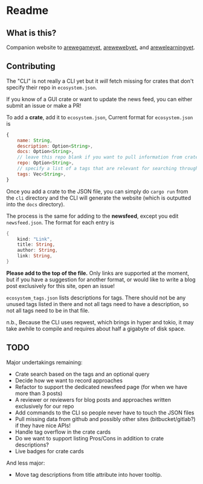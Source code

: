 # Readme

## What is this?

Companion website to
[arewegameyet](http://arewegameyet.com),
[arewewebyet](http://www.arewewebyet.org), and
[arewelearningyet](http://www.arewelearningyet.com).

## Contributing

The "CLI" is not really a CLI yet but it *will* fetch missing for crates that don't specify
their repo in `ecosystem.json`.

If you know of a GUI crate or want to update the news feed, you can either submit an issue or
make a PR!

To add a **crate**, add it to `ecosystem.json`, Current format for `ecosystem.json` is

```js
{
    name: String,
    description: Option<String>,
    docs: Option<String>,
    // leave this repo blank if you want to pull information from crates.io
    repo: Option<String>,
    // specify a list of a tags that are relevant for searching through GUI crates
    tags: Vec<String>,
}
```

Once you add a crate to the JSON file, you can simply do `cargo run` from the `cli` directory
and the CLI will generate the website (which is outputted into the `docs` directory).

The process is the same for adding to the **newsfeed**, except you edit `newsfeed.json`. The
format for each entry is

```rust
{
    kind: "Link",
    title: String,
    author: String,
    link: String,
}
```

**Please add to the top of the file.** Only links are supported at the moment, but if you have
a suggestion for another format, or would like to write a blog post exclusively for this site,
open an issue!

`ecosystem_tags.json` lists descriptions for tags. There should not be any unused tags listed
in there and not all tags need to have a description, so not all tags need to be in that file.

n.b., Because the CLI uses reqwest, which brings in hyper and tokio, it may take awhile to
compile and requires about half a gigabyte of disk space.

## TODO

Major undertakings remaining:
 - Crate search based on the tags and an optional query
 - Decide how we want to record approaches
 - Refactor to support the dedicated newsfeed page (for when we have more than 3 posts)
 - A reviewer or reviewers for blog posts and approaches written exclusively for our repo
 - Add commands to the CLI so people never have to touch the JSON files
 - Pull missing data from github and possibly other sites (bitbucket/gitlab?) if they have
  nice APIs!
 - Handle tag overflow in the crate cards
 - Do we want to support listing Pros/Cons in addition to crate descriptions?
 - Live badges for crate cards

And less major:
 - Move tag descriptions from title attribute into hover tooltip.
